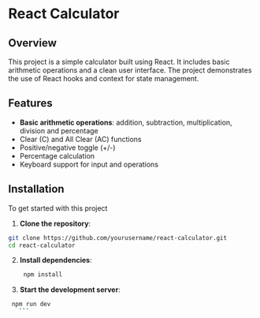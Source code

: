 # React Calculator

## Overview
This project is a simple calculator built using React. It includes basic arithmetic operations and a clean user interface. The project demonstrates the use of React hooks and context for state management.
## Features
-  **Basic arithmetic operations**: addition, subtraction, multiplication, division and percentage
- Clear (C) and All Clear (AC) functions
- Positive/negative toggle (+/-)
- Percentage calculation
- Keyboard support for input and operations
## Installation
To get started with this project
1. **Clone the repository**:
 ```bash
git clone https://github.com/yourusername/react-calculator.git
 cd react-calculator
```
2. **Install dependencies**:
   ```bash
    npm install
    ```
3. **Start the development server**:
 ```bash
  npm run dev
    ```
